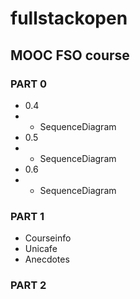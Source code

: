 # fullstackopen

## MOOC FSO course

### PART 0

- 0.4
- - SequenceDiagram
- 0.5
- - SequenceDiagram
- 0.6
- - SequenceDiagram

### PART 1

- Courseinfo
- Unicafe
- Anecdotes

### PART 2
